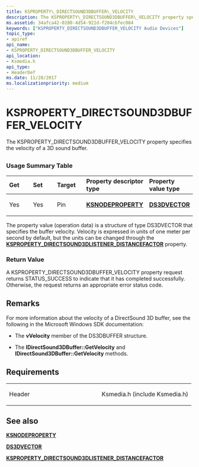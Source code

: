 ```yaml
---
title: KSPROPERTY\_DIRECTSOUND3DBUFFER\_VELOCITY
description: The KSPROPERTY\_DIRECTSOUND3DBUFFER\_VELOCITY property specifies the velocity of a 3D sound buffer.
ms.assetid: 34afca42-0280-4d54-922d-f204cbfec084
keywords: ["KSPROPERTY_DIRECTSOUND3DBUFFER_VELOCITY Audio Devices"]
topic_type:
- apiref
api_name:
- KSPROPERTY_DIRECTSOUND3DBUFFER_VELOCITY
api_location:
- Ksmedia.h
api_type:
- HeaderDef
ms.date: 11/28/2017
ms.localizationpriority: medium
---
```


# KSPROPERTY\_DIRECTSOUND3DBUFFER\_VELOCITY


The KSPROPERTY\_DIRECTSOUND3DBUFFER\_VELOCITY property specifies the velocity of a 3D sound buffer.

## <span id="ddk_ksproperty_directsound3dbuffer_velocity_ks"></span><span id="DDK_KSPROPERTY_DIRECTSOUND3DBUFFER_VELOCITY_KS"></span>


### <span id="Usage_Summary_Table"></span><span id="usage_summary_table"></span><span id="USAGE_SUMMARY_TABLE"></span>Usage Summary Table

<table>
<colgroup>
<col width="20%" />
<col width="20%" />
<col width="20%" />
<col width="20%" />
<col width="20%" />
</colgroup>
<thead>
<tr class="header">
<th align="left">Get</th>
<th align="left">Set</th>
<th align="left">Target</th>
<th align="left">Property descriptor type</th>
<th align="left">Property value type</th>
</tr>
</thead>
<tbody>
<tr class="odd">
<td align="left"><p>Yes</p></td>
<td align="left"><p>Yes</p></td>
<td align="left"><p>Pin</p></td>
<td align="left"><p><a href="https://docs.microsoft.com/windows-hardware/drivers/ddi/ksmedia/ns-ksmedia-ksnodeproperty" data-raw-source="[&lt;strong&gt;KSNODEPROPERTY&lt;/strong&gt;](/windows-hardware/drivers/ddi/ksmedia/ns-ksmedia-ksnodeproperty)"><strong>KSNODEPROPERTY</strong></a></p></td>
<td align="left"><p><a href="https://docs.microsoft.com/windows-hardware/drivers/ddi/ksmedia/ns-ksmedia-_ds3dvector" data-raw-source="[&lt;strong&gt;DS3DVECTOR&lt;/strong&gt;](/windows-hardware/drivers/ddi/ksmedia/ns-ksmedia-_ds3dvector)"><strong>DS3DVECTOR</strong></a></p></td>
</tr>
</tbody>
</table>

 

The property value (operation data) is a structure of type DS3DVECTOR that specifies the buffer velocity. Velocity is expressed in units of one meter per second by default, but the units can be changed through the [**KSPROPERTY\_DIRECTSOUND3DLISTENER\_DISTANCEFACTOR**](ksproperty-directsound3dlistener-distancefactor.md) property.

### <span id="Return_Value"></span><span id="return_value"></span><span id="RETURN_VALUE"></span>Return Value

A KSPROPERTY\_DIRECTSOUND3DBUFFER\_VELOCITY property request returns STATUS\_SUCCESS to indicate that it has completed successfully. Otherwise, the request returns an appropriate error status code.

Remarks
-------

For more information about the velocity of a DirectSound 3D buffer, see the following in the Microsoft Windows SDK documentation:

-   The **vVelocity** member of the DS3DBUFFER structure.

-   The **IDirectSound3DBuffer::GetVelocity** and **IDirectSound3DBuffer::GetVelocity** methods.

Requirements
------------

<table>
<colgroup>
<col width="50%" />
<col width="50%" />
</colgroup>
<tbody>
<tr class="odd">
<td align="left"><p>Header</p></td>
<td align="left">Ksmedia.h (include Ksmedia.h)</td>
</tr>
</tbody>
</table>

## <span id="see_also"></span>See also


[**KSNODEPROPERTY**](/windows-hardware/drivers/ddi/ksmedia/ns-ksmedia-ksnodeproperty)

[**DS3DVECTOR**](/windows-hardware/drivers/ddi/ksmedia/ns-ksmedia-_ds3dvector)

[**KSPROPERTY\_DIRECTSOUND3DLISTENER\_DISTANCEFACTOR**](ksproperty-directsound3dlistener-distancefactor.md)

 


